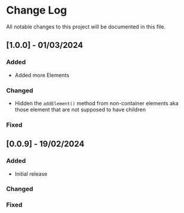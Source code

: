 # Change Log
All notable changes to this project will be documented in this file.



## [1.0.0] - 01/03/2024

### Added
- Added more Elements

### Changed

- Hidden the `addElement()` method from non-container elements aka those element that are not supposed to have children

### Fixed


## [0.0.9] - 19/02/2024

### Added
- Initial release

### Changed

### Fixed